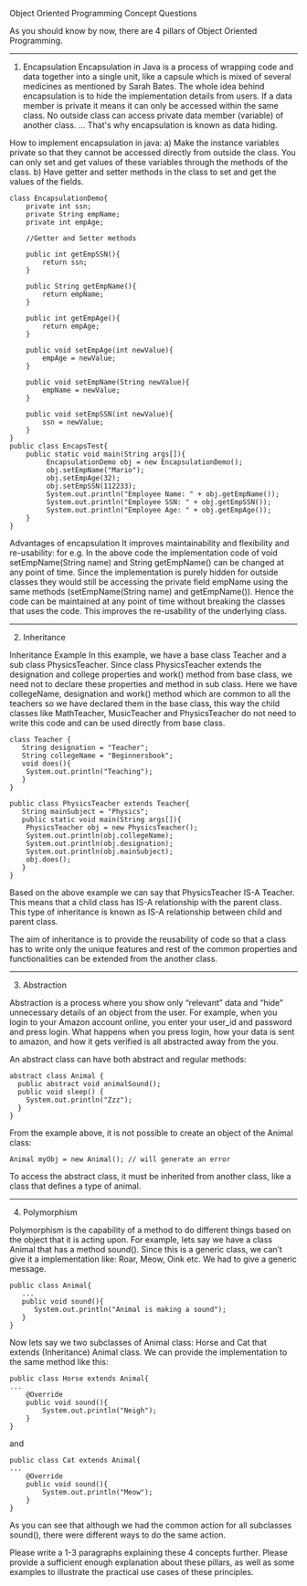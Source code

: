 Object Oriented Programming Concept Questions

As you should know by now, there are 4 pillars of Object Oriented Programming.

********************
1. Encapsulation
Encapsulation in Java is a process of wrapping code and data together into a single unit, like a capsule which is mixed of several medicines as mentioned by Sarah Bates. 
The whole idea behind encapsulation is to hide the implementation details from users. If a data member is private it means it can only be accessed within the same class. No outside class can access private data member (variable) of another class. ... That's why encapsulation is known as data hiding.

How to implement encapsulation in java:
a) Make the instance variables private so that they cannot be accessed directly from outside the class. You can only set and get values of these variables through the methods of the class.
b) Have getter and setter methods in the class to set and get the values of the fields.

    class EncapsulationDemo{
        private int ssn;
        private String empName;
        private int empAge;
    
        //Getter and Setter methods
    
        public int getEmpSSN(){
            return ssn;
        }
    
        public String getEmpName(){
            return empName;
        }
    
        public int getEmpAge(){
            return empAge;
        }
    
        public void setEmpAge(int newValue){
            empAge = newValue;
        }
    
        public void setEmpName(String newValue){
            empName = newValue;
        }
    
        public void setEmpSSN(int newValue){
            ssn = newValue;
        }
    }
    public class EncapsTest{
        public static void main(String args[]){
             EncapsulationDemo obj = new EncapsulationDemo();
             obj.setEmpName("Mario");
             obj.setEmpAge(32);
             obj.setEmpSSN(112233);
             System.out.println("Employee Name: " + obj.getEmpName());
             System.out.println("Employee SSN: " + obj.getEmpSSN());
             System.out.println("Employee Age: " + obj.getEmpAge());
        } 
    }

Advantages of encapsulation
It improves maintainability and flexibility and re-usability: for e.g. In the above code the implementation code of void setEmpName(String name) and String getEmpName() can be changed at any point of time. Since the implementation is purely hidden for outside classes they would still be accessing the private field empName using the same methods (setEmpName(String name) and getEmpName()). Hence the code can be maintained at any point of time without breaking the classes that uses the code. This improves the re-usability of the underlying class.


********************
2. Inheritance

Inheritance Example
In this example, we have a base class Teacher and a sub class PhysicsTeacher. Since class PhysicsTeacher extends the designation and college properties and work() method from base class, we need not to declare these properties and method in sub class.
Here we have collegeName, designation and work() method which are common to all the teachers so we have declared them in the base class, this way the child classes like MathTeacher, MusicTeacher and PhysicsTeacher do not need to write this code and can be used directly from base class.

    class Teacher {
       String designation = "Teacher";
       String collegeName = "Beginnersbook";
       void does(){
        System.out.println("Teaching");
       }
    }
    
    public class PhysicsTeacher extends Teacher{
       String mainSubject = "Physics";
       public static void main(String args[]){
        PhysicsTeacher obj = new PhysicsTeacher();
        System.out.println(obj.collegeName);
        System.out.println(obj.designation);
        System.out.println(obj.mainSubject);
        obj.does();
       }
    }

Based on the above example we can say that PhysicsTeacher IS-A Teacher. This means that a child class has IS-A relationship with the parent class. This type of inheritance is known as IS-A relationship between child and parent class.

The aim of inheritance is to provide the reusability of code so that a class has to write only the unique features and rest of the common properties and functionalities can be extended from the another class.


********************
3. Abstraction

Abstraction is a process where you show only “relevant” data and “hide” unnecessary details of an object from the user. For example, when you login to your Amazon account online, you enter your user_id and password and press login. What happens when you press login, how your data is sent to amazon, and how it gets verified is all abstracted away from the you.

An abstract class can have both abstract and regular methods:

    abstract class Animal {
      public abstract void animalSound();
      public void sleep() {
        System.out.println("Zzz");
      }
    }

From the example above, it is not possible to create an object of the Animal class:

    Animal myObj = new Animal(); // will generate an error

To access the abstract class, it must be inherited from another class, like a class that defines a type of animal. 


********************
4. Polymorphism
   
Polymorphism is the capability of a method to do different things based on the object that it is acting upon. For example, lets say we have a class Animal that has a method sound(). Since this is a generic class, we can’t give it a implementation like: Roar, Meow, Oink etc. We had to give a generic message.

    public class Animal{
       ...
       public void sound(){
          System.out.println("Animal is making a sound");   
       }
    }

Now lets say we two subclasses of Animal class: Horse and Cat that extends (Inheritance) Animal class. We can provide the implementation to the same method like this:

    public class Horse extends Animal{
    ...
        @Override
        public void sound(){
            System.out.println("Neigh");
        }
    }

and

    public class Cat extends Animal{
    ...
        @Override
        public void sound(){
            System.out.println("Meow");
        }
    }

As you can see that although we had the common action for all subclasses sound(), there were different ways to do the same action. 



Please write a 1-3 paragraphs explaining these 4 concepts further.  Please provide a sufficient enough explanation about these pillars, as well as some examples to illustrate the practical use cases of these principles.  


